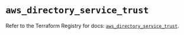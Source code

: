# `aws_directory_service_trust`

Refer to the Terraform Registry for docs: [`aws_directory_service_trust`](https://registry.terraform.io/providers/hashicorp/aws/4.67.0/docs/resources/directory_service_trust).
